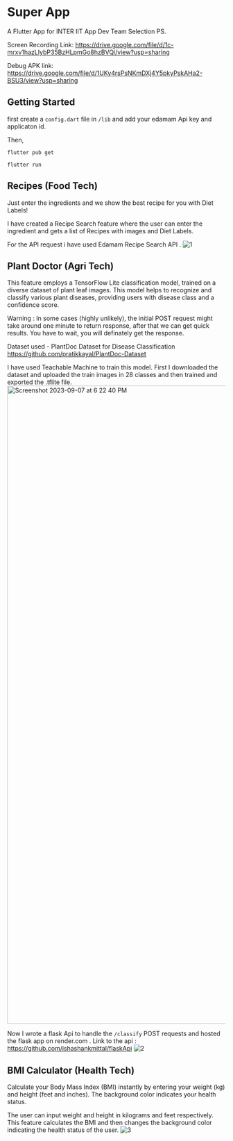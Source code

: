 # Super App

A Flutter App for INTER IIT App Dev Team Selection PS.

Screen Recording Link: https://drive.google.com/file/d/1c-mrxv1hazLIybP35BzHLpmGo8hzBVQi/view?usp=sharing

Debug APK link: https://drive.google.com/file/d/1UKy4rsPsNKmDXj4Y5pkyPskAHa2-BSU3/view?usp=sharing

## Getting Started

first create a ```config.dart``` file in ```/lib``` and add your edamam Api key and applicaton id.

Then,

```flutter pub get```

```flutter run```

## Recipes (Food Tech)

Just enter the ingredients and we show the best recipe for you with Diet Labels!

I have created a Recipe Search feature where the user can enter the ingredient and gets a list of Recipes with images and Diet Labels.

For the API request i have used Edamam Recipe Search API .
![1](https://github.com/ishashankmittal/Super-App/assets/117439240/76528a75-a0eb-4f02-997a-d6ac8a11cef1)



## Plant Doctor (Agri Tech)

This feature employs a TensorFlow Lite classification model, trained on a diverse dataset of plant leaf images. This model helps to recognize and classify various plant diseases, providing users with disease class and a confidence score.

Warning : In some cases (highly unlikely), the initial POST request might take around one minute to return response, after that we can get quick results. You have to wait, you will definately get the response.

Dataset used - PlantDoc Dataset for Disease Classification
https://github.com/pratikkayal/PlantDoc-Dataset

I have used Teachable Machine to train this model. First I downloaded the dataset and uploaded the train images in 28 classes and then trained and exported the .tflite file.
<img width="1470" alt="Screenshot 2023-09-07 at 6 22 40 PM" src="https://github.com/ishashankmittal/Super-App/assets/117439240/0a0c04b9-160c-49d4-a90f-664f6be4fe66">



Now I wrote a flask Api to handle the ```/classify``` POST requests and hosted the flask app on render.com .
Link to the api : https://github.com/ishashankmittal/flaskApi
![2](https://github.com/ishashankmittal/Super-App/assets/117439240/17b5680e-2b3f-4abd-ae7c-68ccbc8da735)



## BMI Calculator (Health Tech)

Calculate your Body Mass Index (BMI) instantly by entering your weight (kg) and height (feet and inches). The background color indicates your health status.

The user can input weight and height in kilograms and feet respectively. This feature calculates the BMI and then changes the background color indicating the health status of the user.
![3](https://github.com/ishashankmittal/Super-App/assets/117439240/72b6cf08-063a-4430-9309-964603ab875e)


